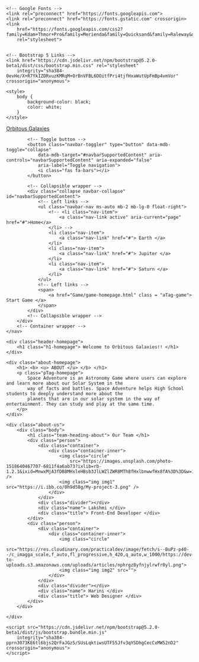 <!DOCTYPE html>
<html lang="en">

<head>
    <title> Orbitous Galaxies </title>
    <meta charset="UTF-8">
    <meta name="viewport" content="width=device-width, initial-scale=1">
    <link href="CSS/style.css" rel="stylesheet">


    <!-- Google Fonts -->
    <link rel="preconnect" href="https://fonts.googleapis.com">
    <link rel="preconnect" href="https://fonts.gstatic.com" crossorigin>
    <link
        href="https://fonts.googleapis.com/css2?family=Kdam+Thmor+Pro&family=Merienda&family=Quicksand&family=Raleway&display=swap"
        rel="stylesheet">


    <!-- Bootstrap 5 Links -->
    <link href="https://cdn.jsdelivr.net/npm/bootstrap@5.2.0-beta1/dist/css/bootstrap.min.css" rel="stylesheet"
        integrity="sha384-0evHe/X+R7YkIZDRvuzKMRqM+OrBnVFBL6DOitfPri4tjfHxaWutUpFmBp4vmVor" crossorigin="anonymous">

    <style>
        body {
            background-color: black;
            color: white;
        }
    </style>

</head>

<body>
    <!-- Navigation Bar -->
    <nav class="navbar navbar-expand-lg navbar-dark shadow-5-strong fixed-top">
        <!-- Container wrapper -->
        <div class="container-fluid">
            <!-- Navbar brand -->
            <a class="navbar-brand" href="index.html"> Orbitous Galaxies </a>

            <!-- Toggle button -->
            <button class="navbar-toggler" type="button" data-mdb-toggle="collapse"
                data-mdb-target="#navbarSupportedContent" aria-controls="navbarSupportedContent" aria-expanded="false"
                aria-label="Toggle navigation">
                <i class="fas fa-bars"></i>
            </button>

            <!-- Collapsible wrapper -->
            <div class="collapse navbar-collapse" id="navbarSupportedContent">
                <!-- Left links -->
                <ul class="navbar-nav ms-auto mb-2 mb-lg-0 float-right">
                    <!-- <li class="nav-item">
                        <a class="nav-link active" aria-current="page" href="#">Home</a>
                    </li> -->
                    <li class="nav-item">
                        <a class="nav-link" href="#"> Earth </a>
                    </li>
                    <li class="nav-item">
                        <a class="nav-link" href="#"> Jupiter </a>
                    </li>
                    <li class="nav-item">
                        <a class="nav-link" href="#"> Saturn </a>
                    </li>
                </ul>
                <!-- Left links -->
                <span>
                    <a href="Game/game-homepage.html" class = "aTag-game"> Start Game </a>
                </span>
            </div>
            <!-- Collapsible wrapper -->
        </div>
        <!-- Container wrapper -->
    </nav>

    <div class="header-homepage">
        <h1 class="h1-homepage"> Welcome to Orbitous Galaxies!! </h1>
    </div>

    <div class="about-homepage">
        <h1> <b> <u> ABOUT </u> </b> </h1>
        <p class="pTag-homepage">
            Space Adventure is an Astronomy Game where users can explore and learn more about our Solar System in the
            way of facts and battles. Space Adventure helps High School students to deeply understand more about the
            planets that are in our solar system in the way of entertainment. They can study and play at the same time.
        </p>
    </div>

    <div class="about-us">
        <div class="body">
            <h1 class="team-heading-about"> Our Team </h1>
            <div class="person">
                <div class="container">
                    <div class="container-inner">
                        <img class="circle"
                            src="https://images.unsplash.com/photo-1518640467707-6811f4a6ab73?ixlib=rb-1.2.1&ixid=MnwxMjA3fDB8MHxleHBsb3JlLWZlZWR8MTh8fHxlbnwwfHx8fA%3D%3D&w=1000&q=80" />
                        <img class="img img1" src="https://i.ibb.co/0h9d58g/My-project-3.png" />
                    </div>
                </div>
                <div class="divider"></div>
                <div class="name"> Lakshmi </div>
                <div class="title"> Front-End Developer </div>
            </div>
            <div class="person">
                <div class="container">
                    <div class="container-inner">
                        <img class="circle"
                            src="https://res.cloudinary.com/practicaldev/image/fetch/s--BuPz-p40--/c_imagga_scale,f_auto,fl_progressive,h_420,q_auto,w_1000/https://dev-to-uploads.s3.amazonaws.com/uploads/articles/nphrgz8yfnjylrwfr0yl.png">
                        <img class="img img2" src="">
                    </div>
                </div>
                <div class="divider"></div>
                <div class="name"> Harini </div>
                <div class="title"> Web Designer </div>
            </div>
        </div>

    </div>

    <script src="https://cdn.jsdelivr.net/npm/bootstrap@5.2.0-beta1/dist/js/bootstrap.bundle.min.js"
        integrity="sha384-pprn3073KE6tl6bjs2QrFaJGz5/SUsLqktiwsUTF55Jfv3qYSDhgCecCxMW52nD2" crossorigin="anonymous">
    </script>
</body>

</html>
